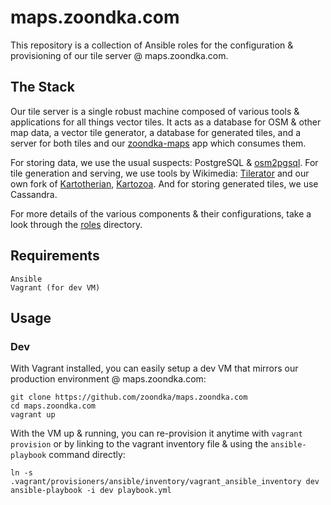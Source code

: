 # maps.zoondka.com
This repository is a collection of Ansible roles for the configuration & provisioning of our tile server @ maps.zoondka.com.

## The Stack
Our tile server is a single robust machine composed of various tools & applications for all things vector tiles. It acts as a database for OSM & other map data, a vector tile generator, a database for generated tiles, and a server for both tiles and our [zoondka-maps](https://github.com/zoondka/zoondka-maps) app which consumes them. 

For storing data, we use the usual suspects: PostgreSQL & [osm2pgsql](https://github.com/openstreetmap/osm2pgsql). For tile generation and serving, we use tools by Wikimedia: [Tilerator](https://github.com/kartotherian/tilerator) and our own fork of [Kartotherian](https://github.com/kartotherian/kartotherian), [Kartozoa](https://github.com/zoondka/kartozoa). And for storing generated tiles, we use Cassandra.

For more details of the various components & their configurations, take a look through the [roles](https://github.com/zoondka/maps.zoondka.com/tree/master/roles) directory. 

## Requirements
```
Ansible
Vagrant (for dev VM)
```

## Usage
### Dev
With Vagrant installed, you can easily setup a dev VM that mirrors our production environment @ maps.zoondka.com:
```shell
git clone https://github.com/zoondka/maps.zoondka.com
cd maps.zoondka.com
vagrant up
```
With the VM up & running, you can re-provision it anytime with `vagrant provision` or by linking to the vagrant inventory file & using the `ansible-playbook` command directly:
```shell
ln -s .vagrant/provisioners/ansible/inventory/vagrant_ansible_inventory dev
ansible-playbook -i dev playbook.yml 
```
